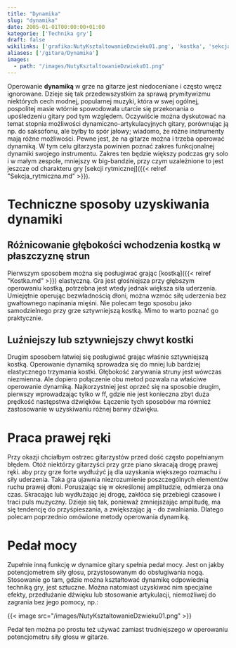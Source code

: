 ```yaml
---
title: "Dynamika"
slug: "dynamika"
date: 2005-01-01T00:00:00+01:00
kategorie: ['Technika gry']
draft: false
wikilinks: ['grafika:NutyKsztaltowanieDzwieku01.png', 'kostka', 'sekcja_rytmiczna']
aliases: ['/gitara/Dynamika']
images:
  - path: "/images/NutyKsztaltowanieDzwieku01.png"
---
```

Operowanie **dynamiką** w grze na gitarze jest niedoceniane i często
wręcz ignorowane. Dzieje się tak przedewszystkim za sprawą prymitywizmu
niektórych cech modnej, popularnej muzyki, która w swej ogólnej,
pospolitej masie wtórnie spowodowała utarcie się przekonania o
upośledzeniu gitary pod tym względem. Oczywiście można dyskutować na
temat stopnia możliwości dynamiczno-artykulacyjnych gitary, porównując
ją np. do saksofonu, ale byłby to spór jałowy; wiadomo, że różne
instrumenty mają różne możliwości. Pewne jest, że na gitarze można i
trzeba operować dynamiką. W tym celu gitarzysta powinien poznać zakres
funkcjonalnej dynamiki swojego instrumentu. Zakres ten będzie większy
podczas gry solo i w małym zespole, mniejszy w big-bandzie, przy czym
uzależnione to jest jeszcze od charakteru gry [sekcji
rytmicznej]({{< relref "Sekcja_rytmiczna.md" >}}).

# Techniczne sposoby uzyskiwania dynamiki

## Różnicowanie głębokości wchodzenia kostką w płaszczyznę strun

Pierwszym sposobem można się posługiwać grając
[kostką]({{< relref "Kostka.md" >}}) elastyczną. Gra jest głośniejsza przy
głębszym operowaniu kostką, potrzebna jest wtedy jednak większa siła
uderzenia. Umiejętnie operując bezwładnością dłoni, można wzmóc siłę
uderzenia bez gwałtownego napinania mięśni. Nie polecam tego sposobu
jako samodzielnego przy grze sztywniejszą kostką. Mimo to warto poznać
go praktycznie.

## Luźniejszy lub sztywniejszy chwyt kostki

Drugim sposobem łatwiej się posługiwać grając właśnie sztywniejszą
kostką. Operowanie dynamiką sprowadza się do mniej lub bardziej
elastycznego trzymania kostki. Głębokość zarywania struny jest wówczas
niezmienna. Ale dopiero połączenie obu metod pozwala na właściwe
operowanie dynamiką. Najkorzystniej jest oprzeć się na sposobie drugim,
pierwszy wprowadzając tylko w ff, gdzie nie jest konieczna zbyt duża
prędkość następstwa dźwięków. Łączenie tych sposobów ma również
zastosowanie w uzyskiwaniu różnej barwy dźwięku.

# Praca prawej ręki

Przy okazji chciałbym ostrzec gitarzystów przed dość często popełnianym
błędem. Otóż niektórzy gitarzyści przy grze piano skracają drogę prawej
ręki. aby przy grze forte wydłużyć ją dla uzyskania większego rozmachu i
siły uderzenia. Taka gra ujawnia niezrozumienie poszczególnych elementów
ruchu prawej dłoni. Poruszając się w określonej amplitudzie, odmierza
ona czas. Skracając lub wydłużając jej drogę, zakłóca się przebiegi
czasowe i traci puls muzyczny. Dzieje się tak, ponieważ zmniejszając
amplitudę, ma się tendencję do przyśpieszania, a zwiększając ją - do
zwalniania. Dlatego polecam poprzednio omówione metody operowania
dynamiką.

# Pedał mocy

Zupełnie inną funkcję w dynamice gitary spełnia pedał mocy. Jest on
jakby potencjometrem siły głosu, przystosowanym do obsługiwania nogą.
Stosowanie go tam, gdzie można kształtować dynamikę odpowiednią techniką
gry, jest sztuczne. Można natomiast uzyskiwać nim specjalne efekty,
przedłużanie dźwięku lub stosowanie artykulacji, niemożliwej do zagrania
bez jego pomocy, np.:

{{< image src="/images/NutyKsztaltowanieDzwieku01.png" >}}

Pedał ten można po prostu też używać zamiast trudniejszego w operowaniu
potencjometru siły głosu w gitarze.


